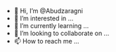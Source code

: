 - 👋 Hi, I’m @Abudzaragni
- 👀 I’m interested in ...
- 🌱 I’m currently learning ...
- 💞️ I’m looking to collaborate on ...
- 📫 How to reach me ...

<!---
Abudzaragni/Abudzaragni is a ✨ special ✨ repository because its `README.md` (this file) appears on your GitHub profile.
You can click the Preview link to take a look at your changes.
--->
